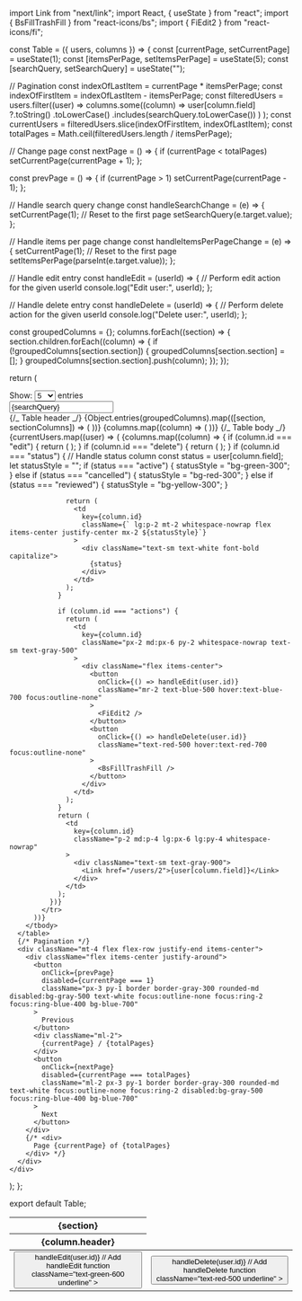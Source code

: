 import Link from "next/link";
import React, { useState } from "react";
import { BsFillTrashFill } from "react-icons/bs";
import { FiEdit2 } from "react-icons/fi";

const Table = ({ users, columns }) => {
const [currentPage, setCurrentPage] = useState(1);
const [itemsPerPage, setItemsPerPage] = useState(5);
const [searchQuery, setSearchQuery] = useState("");

// Pagination
const indexOfLastItem = currentPage \* itemsPerPage;
const indexOfFirstItem = indexOfLastItem - itemsPerPage;
const filteredUsers = users.filter((user) =>
columns.some((column) =>
user[column.field]
?.toString()
.toLowerCase()
.includes(searchQuery.toLowerCase())
)
);
const currentUsers = filteredUsers.slice(indexOfFirstItem, indexOfLastItem);
const totalPages = Math.ceil(filteredUsers.length / itemsPerPage);

// Change page
const nextPage = () => {
if (currentPage < totalPages) setCurrentPage(currentPage + 1);
};

const prevPage = () => {
if (currentPage > 1) setCurrentPage(currentPage - 1);
};

// Handle search query change
const handleSearchChange = (e) => {
setCurrentPage(1); // Reset to the first page
setSearchQuery(e.target.value);
};

// Handle items per page change
const handleItemsPerPageChange = (e) => {
setCurrentPage(1); // Reset to the first page
setItemsPerPage(parseInt(e.target.value));
};

// Handle edit entry
const handleEdit = (userId) => {
// Perform edit action for the given userId
console.log("Edit user:", userId);
};

// Handle delete entry
const handleDelete = (userId) => {
// Perform delete action for the given userId
console.log("Delete user:", userId);
};

const groupedColumns = {};
columns.forEach((section) => {
section.children.forEach((column) => {
if (!groupedColumns[section.section]) {
groupedColumns[section.section] = [];
}
groupedColumns[section.section].push(column);
});
});

return (
<div className="p-2 pb-2 relative right-4">
<div className="mb-4 flex justify-between items-center">
<div>
<span className="mr-2">Show:</span>
<select
            value={itemsPerPage}
            onChange={handleItemsPerPageChange}
            className="px-2 py-1 border border-gray-300 rounded-md text-black focus:outline-none focus:ring-2 focus:ring-blue-400"
          >
<option value={5}>5</option>
<option value={10}>10</option>
<option value={15}>15</option>
</select>
<span className="mx-2">entries</span>
</div>
<input
          type="text"
          placeholder="Search..."
          value={searchQuery}
          onChange={handleSearchChange}
          className="px-4 py-2 border border-gray-300 rounded-md text-black focus:outline-none focus:ring-2 focus:ring-blue-400"
        />
</div>
<table className="min-w-full divide-y divide-gray-200">
{/_ Table header _/}
<thead className="bg-gray-50">
{Object.entries(groupedColumns).map(([section, sectionColumns]) => (
<tr key={section} className="bg-[#979797]">
<th
                colSpan={sectionColumns.length}
                className="p-2 md:px-6 md:py-3 text-left text-xs font-medium text-[#000000] capitalize tracking-wider"
              >
{section}
</th>
</tr>
))}
<tr className="bg-[#979797]">
{columns.map((column) => (
<th
                key={column.id}
                scope="col"
                className="p-2 md:px-6 md:py-3 text-left text-xs font-medium text-[#000000] capitalize tracking-wider"
              >
{column.header}
</th>
))}
</tr>
</thead>
{/_ Table body _/}
<tbody className="bg-white divide-y divide-gray-200">
{currentUsers.map((user) => (
<tr key={user.id}>
{columns.map((column) => {
if (column.id === "edit") {
return (
<td
                      key={column.id}
                      className="p-2 md:p-4 lg:px-6 lg:py-4 whitespace-nowrap"
                    >
<button
onClick={() => handleEdit(user.id)} // Add handleEdit function
className="text-green-600 underline" >
<FiEdit2 />
</button>
</td>
);
}
if (column.id === "delete") {
return (
<td
                      key={column.id}
                      className="p-2 justify-center items-center whitespace-nowrap"
                    >
<button
onClick={() => handleDelete(user.id)} // Add handleDelete function
className="text-red-500 underline" >
<BsFillTrashFill />
</button>
</td>
);
}
if (column.id === "status") {
// Handle status column
const status = user[column.field];
let statusStyle = "";
if (status === "active") {
statusStyle = "bg-green-300";
} else if (status === "cancelled") {
statusStyle = "bg-red-300";
} else if (status === "reviewed") {
statusStyle = "bg-yellow-300";
}

                  return (
                    <td
                      key={column.id}
                      className={` lg:p-2 mt-2 whitespace-nowrap flex items-center justify-center mx-2 ${statusStyle}`}
                    >
                      <div className="text-sm text-white font-bold capitalize">
                        {status}
                      </div>
                    </td>
                  );
                }

                if (column.id === "actions") {
                  return (
                    <td
                      key={column.id}
                      className="px-2 md:px-6 py-2 whitespace-nowrap text-sm text-gray-500"
                    >
                      <div className="flex items-center">
                        <button
                          onClick={() => handleEdit(user.id)}
                          className="mr-2 text-blue-500 hover:text-blue-700 focus:outline-none"
                        >
                          <FiEdit2 />
                        </button>
                        <button
                          onClick={() => handleDelete(user.id)}
                          className="text-red-500 hover:text-red-700 focus:outline-none"
                        >
                          <BsFillTrashFill />
                        </button>
                      </div>
                    </td>
                  );
                }
                return (
                  <td
                    key={column.id}
                    className="p-2 md:p-4 lg:px-6 lg:py-4 whitespace-nowrap"
                  >
                    <div className="text-sm text-gray-900">
                      <Link href="/users/2">{user[column.field]}</Link>
                    </div>
                  </td>
                );
              })}
            </tr>
          ))}
        </tbody>
      </table>
      {/* Pagination */}
      <div className="mt-4 flex flex-row justify-end items-center">
        <div className="flex items-center justify-around">
          <button
            onClick={prevPage}
            disabled={currentPage === 1}
            className="px-3 py-1 border border-gray-300 rounded-md disabled:bg-gray-500 text-white focus:outline-none focus:ring-2 focus:ring-blue-400 bg-blue-700"
          >
            Previous
          </button>
          <div className="ml-2">
            {currentPage} / {totalPages}
          </div>
          <button
            onClick={nextPage}
            disabled={currentPage === totalPages}
            className="ml-2 px-3 py-1 border border-gray-300 rounded-md text-white focus:outline-none focus:ring-2 disabled:bg-gray-500 focus:ring-blue-400 bg-blue-700"
          >
            Next
          </button>
        </div>
        {/* <div>
          Page {currentPage} of {totalPages}
        </div> */}
      </div>
    </div>

);
};

export default Table;
